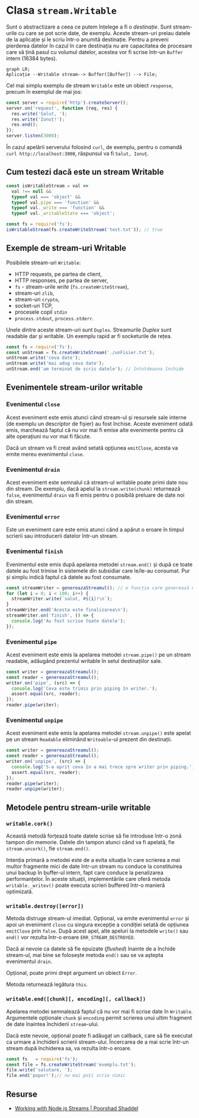 # Clasa `stream.Writable`

Sunt o abstractizare a ceea ce putem înțelege a fi o *destinație*. Sunt stream-urile cu care se pot scrie date, de exemplu. Aceste stream-uri preiau datele de la aplicație și le scriu într-o anumită destinație. Pentru a preveni pierderea datelor în cazul în care destinația nu are capacitatea de procesare care să țină pasul cu volumul datelor, acestea vor fi scrise într-un `Buffer` intern (16384 bytes).

```mermaid
graph LR;
Aplicație --Writable stream--> Buffer([Buffer]) --> File;
```

Cel mai simplu exemplu de stream `Writable` este un obiect `response`, precum în exemplul de mai jos:

```javascript
const server = require('http').createServer();
server.on('request', function (req, res) {
  res.write('Salut, ');
  res.write('Ionuț!');
  res.end();
});
server.listen(3000);
```

În cazul apelării serverului folosind `curl`, de exemplu, pentru o comandă `curl http://localhost:3000`, răspunsul va fi `Salut, Ionuț`.

## Cum testezi dacă este un stream Writable

```javascript
const isWritableStream = val =>
  val !== null &&
  typeof val === 'object' &&
  typeof val.pipe === 'function' &&
  typeof val._write === 'function' &&
  typeof val._writableState === 'object';

const fs = require('fs');
isWritableStream(fs.createWriteStream('test.txt')); // true
```

## Exemple de stream-uri Writable

Posibilele stream-uri `Writable`:

- HTTP requests, pe partea de client,
- HTTP responses, pe partea de server,
- `fs` - stream-urile *write* (`fs.createWriteStream`),
- stream-uri `zlib`,
- stream-uri `crypto`,
- socket-uri TCP,
- procesele copil `stdin`
- `process.stdout`, `process.stderr`.

Unele dintre aceste stream-uri sunt `Duplex`. Streamurile *Duplex* sunt readable dar și writable. Un exemplu rapid ar fi socketurile de rețea.

```javascript
const fs = require('fs');
const unStream = fs.createWriteStream('./unFisier.txt');
unStream.write('ceva date');
unStream.write('mai adug ceva date');
unStream.end('am terminat de scris datele'); // întotdeauna închide
```

## Evenimentele stream-urilor writable

### Evenimentul `close`

Acest eveniment este emis atunci când stream-ul și resursele sale interne (de exemplu un descriptor de fișier) au fost închise. Aceste eveniment odată emis, marchează faptul că nu vor mai fi emise alte evenimente pentru că alte operațiuni nu vor mai fi făcute.

Dacă un stream va fi creat având setată opțiunea `emitClose`, acesta va emite mereu evenimentul `close`.

### Evenimentul `drain`

Acest eveniment este semnalul că stream-ul writable poate primi date nou din stream. De exemplu, dacă apelul la `stream.write(chunk)` returnează `false`, evenimentul `drain` va fi emis pentru o posibilă preluare de date noi din stream.

### Evenimentul `error`

Este un eveniment care este emis atunci când a apărut o eroare în timpul scrierii sau introducerii datelor într-un stream.

### Evenimentul `finish`

Evenimentul este emis după apelarea metodei `stream.end()` și după ce toate datele au fost trimise în sistemele din subsidiar care le/le-au consumat. Pur și simplu indică faptul că datele au fost consumate.

```javascript
const streamWriter = genereazaStreamul(); // o funcție care generează un stream
for (let i = 0; i < 100; i++) {
  streamWriter.write(`salut, #${i}!\n`);
}
streamWriter.end('Acesta este finalizarea\n');
streamWriter.on('finish', () => {
  console.log('Au fost scrise toate datele');
});
```

### Evenimentul `pipe`

Acest eveniment este emis la apelarea metodei `stream.pipe()` pe un stream readable, adăugând prezentul writable în setul destinațiilor sale.

```javascript
const writer = genereazaStreamul();
const reader = genereazaStreamul();
writer.on('pipe', (src) => {
  console.log('Ceva este trimis prin piping în writer.');
  assert.equal(src, reader);
});
reader.pipe(writer);
```

### Evenimentul `unpipe`

Acest eveniment este emis la apelarea metodei `stream.unpipe()` este apelat pe un stream `Readable` eliminând `Writeable`-ul prezent din destinații.

```javascript
const writer = genereazaStreamul();
const reader = genereazaStreamul();
writer.on('unpipe', (src) => {
  console.log('S-a oprit ceva în a mai trece spre writer prin piping.');
  assert.equal(src, reader);
});
reader.pipe(writer);
reader.unpipe(writer);
```

## Metodele pentru stream-urile writable

### `writable.cork()`

Această metodă forțează toate datele scrise să fie introduse într-o zonă tampon din memorie. Datele din tampon atunci când va fi apelată, fie `stream.uncork()`, fie `stream.end()`.

Intenția primară a metodei este de a evita situația în care scrierea a mai multor fragmente mici de date într-un stream nu conduce la constituirea unui backup în buffer-ul intern, fapt care conduce la penalizarea performanțelor. În aceste situații, implementările care oferă metoda `writable._writev()` poate executa scrieri buffered într-o manieră optimizată.

### `writable.destroy([error])`

Metoda distruge stream-ul imediat. Opțional, va emite evenimentul `error` și apoi un eveniment `close` cu singura excepție a condiției setată de opțiunea `emitClose` prin `false`. După acest apel, alte apeluri la metodele `write()` sau `end()` vor rezulta într-o eroare `ERR_STREAM_DESTROYED`.

Dacă ai nevoie ca datele să fie epuizate (*flushed*) înainte de a închide stream-ul, mai bine se folosește metoda `end()` sau se va aștepta evenimentul `drain`.

Opțional, poate primi drept argument un obiect `Error`.

Metoda returnează legătura `this`.

### `writable.end([chunk][, encoding][, callback])`

Apelarea metodei semnalează faptul că nu vor mai fi scrise date în `Writable`. Argumentele opționale `chunk` și `encoding` permit scrierea unui ultim fragment de date înaintea închiderii `stream`-ului.

Dacă este nevoie, opțional poate fi adăugat un callback, care să fie executat ca urmare a închiderii scrierii stream-ului. Încercarea de a mai scrie într-un stream după închiderea sa, va rezulta într-o eroare.

```javascript
const fs   = require('fs');
const file = fs.createWriteStream('exemplu.txt');
file.write('salutare, ');
file.end('popor!');// nu mai poți scrie nimic
```

## Resurse

- [Working with Node.js Streams | Poorshad Shaddel](https://medium.com/javascript-in-plain-english/working-with-nodejs-streams-a0d35aca0cc0)
